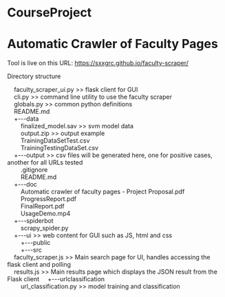 # CourseProject  
# Automatic Crawler of Faculty Pages  

Tool is live on this URL: https://sxxgrc.github.io/faculty-scraper/  

Directory structure  

&nbsp;&nbsp;&nbsp;&nbsp;faculty_scraper_ui.py >> flask client for GUI  
&nbsp;&nbsp;&nbsp;&nbsp;cli.py >> command line utility to use the faculty scraper  
&nbsp;&nbsp;&nbsp;&nbsp;globals.py >> common python definitions  
&nbsp;&nbsp;&nbsp;&nbsp;README.md  
&nbsp;&nbsp;&nbsp;&nbsp;+---data  
&nbsp;&nbsp;&nbsp;&nbsp;&nbsp;&nbsp;&nbsp;&nbsp;finalized_model.sav >> svm model data  
&nbsp;&nbsp;&nbsp;&nbsp;&nbsp;&nbsp;&nbsp;&nbsp;output.zip >> output example  
&nbsp;&nbsp;&nbsp;&nbsp;&nbsp;&nbsp;&nbsp;&nbsp;TrainingDataSetTest.csv  
&nbsp;&nbsp;&nbsp;&nbsp;&nbsp;&nbsp;&nbsp;&nbsp;TrainingTestingDataSet.csv  
&nbsp;&nbsp;&nbsp;&nbsp;+---output >> csv files will be generated here, one for positive cases, another for all URLs tested  
&nbsp;&nbsp;&nbsp;&nbsp;&nbsp;&nbsp;&nbsp;&nbsp;.gitignore  
&nbsp;&nbsp;&nbsp;&nbsp;&nbsp;&nbsp;&nbsp;&nbsp;README.md  
&nbsp;&nbsp;&nbsp;&nbsp;+---doc  
&nbsp;&nbsp;&nbsp;&nbsp;&nbsp;&nbsp;&nbsp;&nbsp;Automatic crawler of faculty pages - Project Proposal.pdf  
&nbsp;&nbsp;&nbsp;&nbsp;&nbsp;&nbsp;&nbsp;&nbsp;ProgressReport.pdf  
&nbsp;&nbsp;&nbsp;&nbsp;&nbsp;&nbsp;&nbsp;&nbsp;FinalReport.pdf  
&nbsp;&nbsp;&nbsp;&nbsp;&nbsp;&nbsp;&nbsp;&nbsp;UsageDemo.mp4  
&nbsp;&nbsp;&nbsp;&nbsp;+---spiderbot  
&nbsp;&nbsp;&nbsp;&nbsp;&nbsp;&nbsp;&nbsp;&nbsp;scrapy_spider.py  
&nbsp;&nbsp;&nbsp;&nbsp;+---ui >> web content for GUI such as JS, html and css  
&nbsp;&nbsp;&nbsp;&nbsp;&nbsp;&nbsp;&nbsp;&nbsp;+---public  
&nbsp;&nbsp;&nbsp;&nbsp;&nbsp;&nbsp;&nbsp;&nbsp;+---src  
&nbsp;&nbsp;&nbsp;&nbsp;faculty_scraper.js >> Main search page for UI, handles accessing the flask client and polling  
&nbsp;&nbsp;&nbsp;&nbsp;results.js >> Main results page which displays the JSON result from the Flask client 
&nbsp;&nbsp;&nbsp;&nbsp;+---urlclassification  
&nbsp;&nbsp;&nbsp;&nbsp;&nbsp;&nbsp;&nbsp;&nbsp;url_classification.py >> model training and classification  
